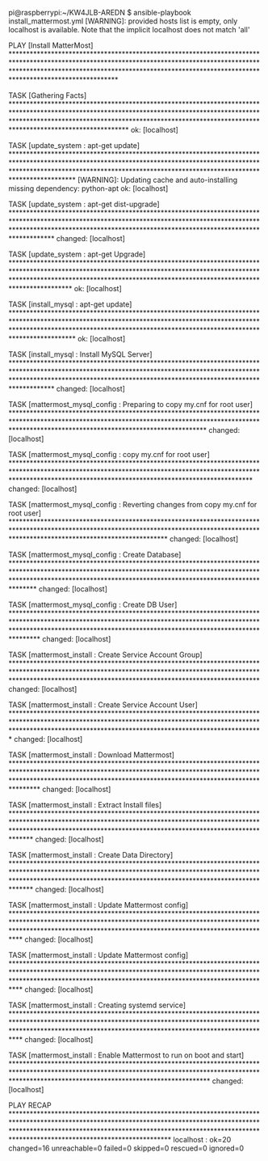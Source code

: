 pi@raspberrypi:~/KW4JLB-AREDN $ ansible-playbook install_mattermost.yml
[WARNING]: provided hosts list is empty, only localhost is available. Note that the implicit localhost does not match 'all'

PLAY [Install MatterMost] ****************************************************************************************************************************************************************************************************************************************************

TASK [Gathering Facts] *******************************************************************************************************************************************************************************************************************************************************
ok: [localhost]

TASK [update_system : apt-get update] ****************************************************************************************************************************************************************************************************************************************
[WARNING]: Updating cache and auto-installing missing dependency: python-apt
ok: [localhost]

TASK [update_system : apt-get dist-upgrade] **********************************************************************************************************************************************************************************************************************************
changed: [localhost]

TASK [update_system : apt-get Upgrade] ***************************************************************************************************************************************************************************************************************************************
ok: [localhost]

TASK [install_mysql : apt-get update] ****************************************************************************************************************************************************************************************************************************************
ok: [localhost]

TASK [install_mysql : Install MySQL Server] **********************************************************************************************************************************************************************************************************************************
changed: [localhost]

TASK [mattermost_mysql_config : Preparing to copy my.cnf for root user] ******************************************************************************************************************************************************************************************************
changed: [localhost]

TASK [mattermost_mysql_config : copy my.cnf for root user] *******************************************************************************************************************************************************************************************************************
changed: [localhost]

TASK [mattermost_mysql_config : Reverting changes from  copy my.cnf for root user] *******************************************************************************************************************************************************************************************
changed: [localhost]

TASK [mattermost_mysql_config : Create Database] *****************************************************************************************************************************************************************************************************************************
changed: [localhost]

TASK [mattermost_mysql_config : Create DB User] ******************************************************************************************************************************************************************************************************************************
changed: [localhost]

TASK [mattermost_install : Create Service Account Group] *********************************************************************************************************************************************************************************************************************
changed: [localhost]

TASK [mattermost_install : Create Service Account User] **********************************************************************************************************************************************************************************************************************
changed: [localhost]

TASK [mattermost_install : Download Mattermost] ******************************************************************************************************************************************************************************************************************************
changed: [localhost]

TASK [mattermost_install : Extract Install files] ****************************************************************************************************************************************************************************************************************************
changed: [localhost]

TASK [mattermost_install : Create Data Directory] ****************************************************************************************************************************************************************************************************************************
changed: [localhost]

TASK [mattermost_install : Update Mattermost config] *************************************************************************************************************************************************************************************************************************
changed: [localhost]

TASK [mattermost_install : Update Mattermost config] *************************************************************************************************************************************************************************************************************************
changed: [localhost]

TASK [mattermost_install : Creating systemd service] *************************************************************************************************************************************************************************************************************************
changed: [localhost]

TASK [mattermost_install : Enable Mattermost to run on boot and start] *******************************************************************************************************************************************************************************************************
changed: [localhost]

PLAY RECAP *******************************************************************************************************************************************************************************************************************************************************************
localhost                  : ok=20   changed=16   unreachable=0    failed=0    skipped=0    rescued=0    ignored=0
